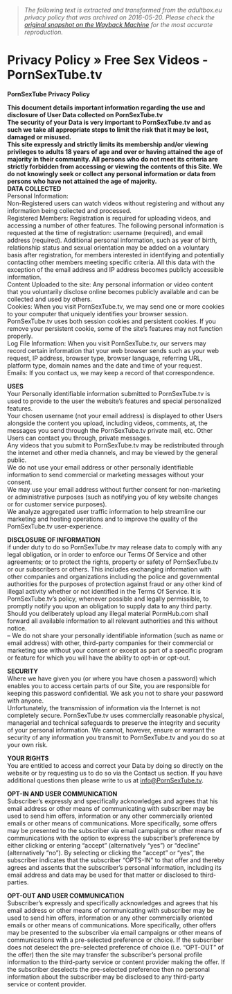 > *The following text is extracted and transformed from the adultbox.eu privacy policy that was archived on 2016-05-20. Please check the [original snapshot on the Wayback Machine](https://web.archive.org/web/20160520062140id_/http%3A//pornsextube.tv/privacy-policy) for the most accurate reproduction.*

# Privacy Policy » Free Sex Videos - PornSexTube.tv

**PornSexTube Privacy Policy**

**This document details important information regarding the use and disclosure of User Data collected on PornSexTube.tv**  
**The security of your Data is very important to PornSexTube.tv and as such we take all appropriate steps to limit the risk that it may be lost, damaged or misused.**  
**This site expressly and strictly limits its membership and/or viewing privileges to adults 18 years of age and over or having attained the age of majority in their community. All persons who do not meet its criteria are strictly forbidden from accessing or viewing the contents of this Site. We do not knowingly seek or collect any personal information or data from persons who have not attained the age of majority.**  
**DATA COLLECTED**  
Personal Information:  
Non-Registered users can watch videos without registering and without any information being collected and processed.  
Registered Members: Registration is required for uploading videos, and accessing a number of other features. The following personal information is requested at the time of registration: username (required), and email address (required). Additional personal information, such as year of birth, relationship status and sexual orientation may be added on a voluntary basis after registration, for members interested in identifying and potentially contacting other members meeting specific criteria. All this data with the exception of the email address and IP address becomes publicly accessible information.  
Content Uploaded to the site: Any personal information or video content that you voluntarily disclose online becomes publicly available and can be collected and used by others.  
Cookies: When you visit PornSexTube.tv, we may send one or more cookies to your computer that uniquely identifies your browser session. PornSexTube.tv uses both session cookies and persistent cookies. If you remove your persistent cookie, some of the site’s features may not function properly.  
Log File Information: When you visit PornSexTube.tv, our servers may record certain information that your web browser sends such as your web request, IP address, browser type, browser language, referring URL, platform type, domain names and the date and time of your request.  
Emails: If you contact us, we may keep a record of that correspondence.

**USES**  
Your Personally identifiable information submitted to PornSexTube.tv is used to provide to the user the website’s features and special personalized features.  
Your chosen username (not your email address) is displayed to other Users alongside the content you upload, including videos, comments, at, the messages you send through the PornSexTube.tv private mail, etc. Other Users can contact you through, private messages.  
Any videos that you submit to PornSexTube.tv may be redistributed through the internet and other media channels, and may be viewed by the general public.  
We do not use your email address or other personally identifiable information to send commercial or marketing messages without your consent.  
We may use your email address without further consent for non-marketing or administrative purposes (such as notifying you of key website changes or for customer service purposes).  
We analyze aggregated user traffic information to help streamline our marketing and hosting operations and to improve the quality of the PornSexTube.tv user-experience.

**DISCLOSURE OF INFORMATION**  
if under duty to do so PornSexTube.tv may release data to comply with any legal obligation, or in order to enforce our Terms Of Service and other agreements; or to protect the rights, property or safety of PornSexTube.tv or our subscribers or others. This includes exchanging information with other companies and organizations including the police and governmental authorities for the purposes of protection against fraud or any other kind of illegal activity whether or not identified in the Terms Of Service. It is PornSexTube.tv’s policy, whenever possible and legally permissible, to promptly notify you upon an obligation to supply data to any third party.  
Should you deliberately upload any illegal material PormHub.com shall forward all available information to all relevant authorities and this without notice.  
– We do not share your personally identifiable information (such as name or email address) with other, third-party companies for their commercial or marketing use without your consent or except as part of a specific program or feature for which you will have the ability to opt-in or opt-out.

**SECURITY**  
Where we have given you (or where you have chosen a password) which enables you to access certain parts of our Site, you are responsible for keeping this password confidential. We ask you not to share your password with anyone.  
Unfortunately, the transmission of information via the Internet is not completely secure. PornSexTube.tv uses commercially reasonable physical, managerial and technical safeguards to preserve the integrity and security of your personal information. We cannot, however, ensure or warrant the security of any information you transmit to PornSexTube.tv and you do so at your own risk.

**YOUR RIGHTS**  
You are entitled to access and correct your Data by doing so directly on the website or by requesting us to do so via the Contact us section. If you have additional questions then please write to us at info@PornSexTube.tv.

**OPT-IN AND USER COMMUNICATION**  
Subscriber’s expressly and specifically acknowledges and agrees that his email address or other means of communicating with subscriber may be used to send him offers, information or any other commercially oriented emails or other means of communications. More specifically, some offers may be presented to the subscriber via email campaigns or other means of communications with the option to express the subscriber’s preference by either clicking or entering “accept” (alternatively “yes”) or “decline” (alternatively “no”). By selecting or clicking the “accept” or “yes”, the subscriber indicates that the subscriber “OPTS-IN” to that offer and thereby agrees and assents that the subscriber’s personal information, including its email address and data may be used for that matter or disclosed to third-parties.

**OPT-OUT AND USER COMMUNICATION**  
Subscriber’s expressly and specifically acknowledges and agrees that his email address or other means of communicating with subscriber may be used to send him offers, information or any other commercially oriented emails or other means of communications. More specifically, other offers may be presented to the subscriber via email campaigns or other means of communications with a pre-selected preference or choice. If the subscriber does not deselect the pre-selected preference of choice (i.e. “OPT-OUT” of the offer) then the site may transfer the subscriber’s personal profile information to the third-party service or content provider making the offer. If the subscriber deselects the pre-selected preference then no personal information about the subscriber may be disclosed to any third-party service or content provider.
